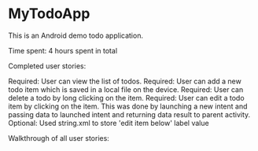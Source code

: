 # MyTodoApp
This is an Android demo todo application.

Time spent: 4 hours spent in total

Completed user stories:

 Required: User can view the list of todos.
 Required: User can add a new todo item which is saved in a local file on the device.
 Required: User can delete a todo by long clicking on the item.
 Required: User can edit a todo item by clicking on the item. This was done by launching a new intent and passing data to launched intent and returning data result to parent activity.
 Optional: Used string.xml to store 'edit item below' label value

Walkthrough of all user stories:

